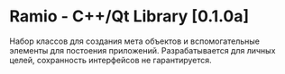 # Ramio - C++/Qt Library [0.1.0a]

Набор классов для создания мета объектов и вспомогательные элементы для постоения приложений.
Разрабатывается для личных целей, сохранность интерфейсов не гарантируется.

